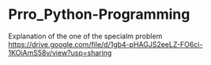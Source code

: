 # Prro_Python-Programming

 Explanation of the one of the specialm problem https://drive.google.com/file/d/1gb4-pHAGJS2eeLZ-FO6ci-1KOiAmS58v/view?usp=sharing
